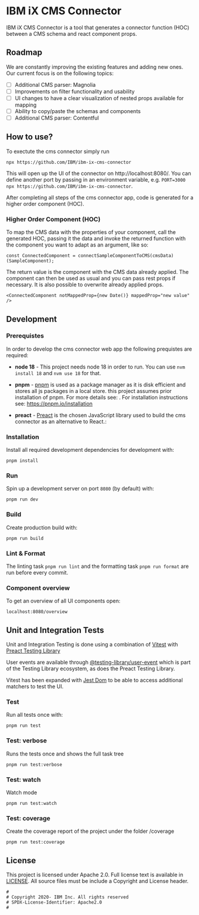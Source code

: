 # IBM iX CMS Connector

IBM iX CMS Connector is a tool that generates a connector function (HOC) between a CMS schema and react component props.

## Roadmap

We are constantly improving the existing features and adding new ones. Our current focus is on the following topics:

- [ ] Additional CMS parser: Magnolia
- [ ] Improvements on filter functionality and usability
- [ ] UI changes to have a clear visualization of nested props available for mapping
- [ ] Ability to copy/paste the schemas and components
- [ ] Additional CMS parser: Contentful

## How to use?

To exectute the cms connector simply run

```
npx https://github.com/IBM/ibm-ix-cms-connector
```

This will open up the UI of the connector on http://localhost:8080/. You can define another port by passing in an environment variable, e.g. `PORT=3000 npx https://github.com/IBM/ibm-ix-cms-connector`.

After completing all steps of the cms connector app, code is generated for a higher order component (HOC).

### Higher Order Component (HOC)

To map the CMS data with the properties of your component, call the generated HOC, passing it the data and invoke the returned function with the component you want to adapt as an argument, like so:

```
const ConnectedComponent = connectSampleComponentToCMS(cmsData)(SampleComponent);
```

The return value is the component with the CMS data already applied. The component can then be used as usual and you can pass rest props if necessary. It is also possible to overwrite already applied props.

```
<ConnectedComponent notMappedProp={new Date()} mappedProp="new value" />
```

## Development

### Prerequistes

In order to develop the cms connector web app the following prequistes are required:

- **node 18** - This project needs node 18 in order to run. You can use `nvm install 18` and `nvm use 18` for that.

- **pnpm** - [pnpm](https://pnpm.io/motivation) is used as a package manager as it is disk efficient and stores all js packages in a local store. this project assumes prior installation of pnpm. For more details see: . For installation instructions see: https://pnpm.io/installation

- **preact** - [Preact](https://preactjs.com/) is the chosen JavaScript library used to build the cms connector as an alternative to React.:

### Installation

Install all required development dependencies for development with:

```
pnpm install
```

### Run

Spin up a development server on port `8080` (by default) with:

```
pnpm run dev
```

### Build

Create production build with:

```
pnpm run build
```

### Lint & Format

The linting task `pnpm run lint` and the formatting task `pnpm run format` are run before every commit.

### Component overview

To get an overview of all UI components open:

```
localhost:8080/overview
```

## Unit and Integration Tests

Unit and Integration Testing is done using a combination of [Vitest](https://vitest.dev/) with [Preact Testing Library](https://preactjs.com/guide/v10/preact-testing-library)

User events are available through [@testing-library/user-event](https://testing-library.com/docs/user-event/intro) which is part of the Testing Library ecosystem, as does the Preact Testing Library.

Vitest has been expanded with [Jest Dom](https://testing-library.com/docs/ecosystem-jest-dom/) to be able to access additional matchers to test the UI.

### Test

Run all tests once with:

```
pnpm run test
```

### Test: verbose

Runs the tests once and shows the full task tree

```
pnpm run test:verbose
```

### Test: watch

Watch mode

```
pnpm run test:watch
```

### Test: coverage

Create the coverage report of the project under the folder /coverage

```
pnpm run test:coverage
```

## License

This project is licensed under Apache 2.0. Full license text is available in [LICENSE](./LICENSE.txt).
All source files must be include a Copyright and License header.

```
#
# Copyright 2020- IBM Inc. All rights reserved
# SPDX-License-Identifier: Apache2.0
#
```
